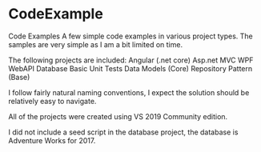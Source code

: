 # CodeExample
Code Examples
A few simple code examples in various project types.  The samples are very simple as I am a bit limited on time.  

The following projects are included:
Angular (.net core)
Asp.net MVC
WPF
WebAPI
Database
Basic Unit Tests
Data Models (Core)
Repository Pattern (Base)

I follow fairly natural naming conventions, I expect the solution should be relatively easy to navigate.

All of the projects were created using VS 2019 Community edition.

I did not include a seed script in the database project, the database is Adventure Works for 2017.

